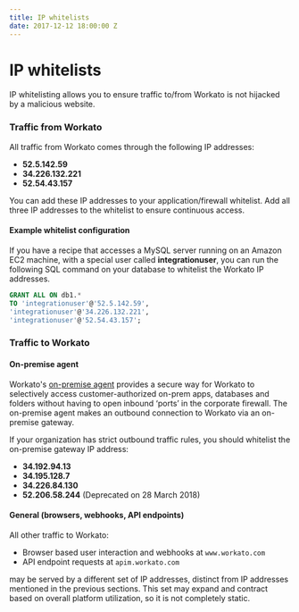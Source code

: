 ```yaml
---
title: IP whitelists
date: 2017-12-12 18:00:00 Z
---
```


# IP whitelists
IP whitelisting allows you to ensure traffic to/from Workato is not hijacked by a malicious website.

### Traffic from Workato
All traffic from Workato comes through the following IP addresses:

- **52.5.142.59**
- **34.226.132.221**
- **52.54.43.157**

You can add these IP addresses to your application/firewall whitelist. Add all three IP addresses to the whitelist to ensure continuous access.

#### Example whitelist configuration
If you have a recipe that accesses a MySQL server running on an Amazon EC2 machine, with a special user called **integrationuser**, you can run the following SQL command on your database to whitelist the Workato IP addresses.

```sql
GRANT ALL ON db1.*
TO 'integrationuser'@'52.5.142.59',
'integrationuser'@'34.226.132.221',
'integrationuser'@'52.54.43.157';
```

### Traffic to Workato

#### On-premise agent
Workato's [on-premise agent](on-prem.md) provides a secure way for Workato to selectively access customer-authorized on-prem apps, databases and folders without having to open inbound ‘ports’ in the corporate firewall. The on-premise agent makes an outbound connection to Workato via an on-premise gateway.

If your organization has strict outbound traffic rules, you should whitelist the on-premise gateway IP address:

- **34.192.94.13**
- **34.195.128.7**
- **34.226.84.130**
- **52.206.58.244** (Deprecated on 28 March 2018)

#### General (browsers, webhooks, API endpoints)
All other traffic to Workato:

- Browser based user interaction and webhooks at `www.workato.com`
- API endpoint requests at `apim.workato.com`

may be served by a different set of IP addresses, distinct from IP addresses mentioned in the previous sections. This set may expand and contract based on overall platform utilization, so it is not completely static.
